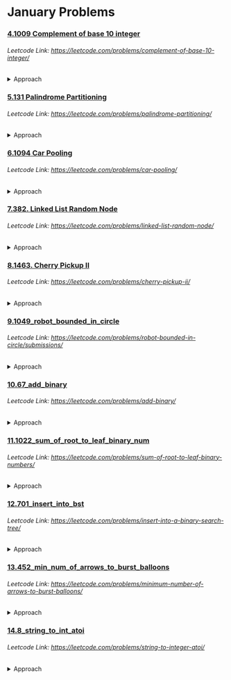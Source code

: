 # January Problems

### [4.1009 Complement of base 10 integer](https://github.com/shamli1997/leetcode_problems/blob/main/Leetcode_Problems/January/4.1009_complement_of_base_10_int.py)
###### Leetcode Link: https://leetcode.com/problems/complement-of-base-10-integer/
<details><summary> Approach </summary>

 1. Create a mask and substract the given number.
</details>

### [5.131 Palindrome Partitioning](https://github.com/shamli1997/leetcode_problems/blob/main/Leetcode_Problems/January/5.131_palindrome_partitioning.py)
###### Leetcode Link: https://leetcode.com/problems/palindrome-partitioning/
<details><summary> Approach </summary>

 1. Use dfs to find all the substrings of the given string.
</details>

### [6.1094 Car Pooling](https://github.com/shamli1997/leetcode_problems/blob/main/Leetcode_Problems/January/6.1094_car_pooling.py)
###### Leetcode Link: https://leetcode.com/problems/car-pooling/
<details><summary> Approach </summary>

#### Time Complexity: O(n)
#### Space Complexity: o(max(n,1001)).
 1. Create capacity array of 1001 filled with 0.
 2. Increment the capacityArray by trip when passenger onboards.
 3. Decrement the capacityArray by trip when passenger departs.
 4. Loop over capacityArray and decrement the passenger from given capacity.
 5. Return false if capacity < passenger present in the capacity_array.
</details>

### [7.382. Linked List Random Node](https://github.com/shamli1997/leetcode_problems/blob/main/Leetcode_Problems/January/7.382_linked_list_random_node.py)
###### Leetcode Link: https://leetcode.com/problems/linked-list-random-node/
<details><summary> Approach </summary>

#### Time Complexity: O(n)
#### Space Complexity: O(1).
 1. Chosen value = 0 and scope = 1
 2. Loop through the Linked list
 3. if random_value < 1/scope then chosen_value = current_value of LL.
 4. Increment the scope by 1 and move current to next.

</details>

### [8.1463. Cherry Pickup II](https://github.com/shamli1997/leetcode_problems/blob/main/Leetcode_Problems/January/8.1463_cherry_pick_up_2.py)
###### Leetcode Link: https://leetcode.com/problems/cherry-pickup-ii/
<details><summary> Approach </summary>

#### Time Complexity: O(MN^2)
#### Space Complexity: O(MN^2).
 1. Define a dp function that takes three integers row, col1, and col2 as input.
 2. (row, col1) represents the location of robot1, and (row, col2) represents the location of robot2.
 3. The dp function returns the maximum cherries we can pick if robot1 starts at (row, col1) and robot2 starts at (row, col2).
 4. In the dp function:
    1. Collect the cherry at (row, col1) and (row, col2). Do not double count if col1 == col2.
    2. If we do not reach the last row, we need to add the maximum cherries we can pick in the future.
    3. The maximum cherries we can pick in the future is the maximum of dp(row+1, new_col1, new_col2), where new_col1 can be col1, col1+1, or col1-1, and new_col2 can be col2, col2+1, or col2-1.
    4. Return the total cherries we can pick.
 5. Finally, return dp(row=0, col1=0, col2=last_column) in the main function
</details>

### [9.1049_robot_bounded_in_circle](https://github.com/shamli1997/leetcode_problems/blob/main/Leetcode_Problems/January/9.1049_robot_bounded_in_circle.py)
###### Leetcode Link: https://leetcode.com/problems/robot-bounded-in-circle/submissions/
<details><summary> Approach </summary>

#### Time Complexity: O(N)
#### Space Complexity: O(1).
 1. Set direction:di(0,1) as it is moving straight towards north.
 2. Keep starting position at (0,0).
 3. Iterate through instruction string
 4. if "G": Go straight that means add x+di[0],y+di[1]
 5. if "L": Change direction: di(-di[1],di[0])
 6. if "R": Change direction: di(di[1],-di[0])
 7. Check if x,y==0,0 or di!=(0,1) #no circle found if di is (0,1)
</details>

### [10.67_add_binary](https://github.com/shamli1997/leetcode_problems/blob/main/Leetcode_Problems/January/10.67_add_binary.py)
###### Leetcode Link: https://leetcode.com/problems/add-binary/
<details><summary> Approach </summary>

#### Time Complexity: O(N)
#### Space Complexity: O(1).
 1. The resulting bit is equal to (aBit + bBit + carry) % 2. That works because the bit becomes 1 only if the sum (aBit + bBit + carry) is greater than 2. Example: 1+1+1 = 3 => 3%2 = 1
 2. Carry can be calculated as (aBit + bBit + carry) // 2 (the result of division floor rounded). Example: 1+1+1 = 3 => carry = 3//2 = 1
 3. Use negative index i here to iterate from the end (list[-1] gives the last element of the list). That allows us to have just one single index for both strings.
</details>

### [11.1022_sum_of_root_to_leaf_binary_num](https://github.com/shamli1997/leetcode_problems/blob/main/Leetcode_Problems/January/11.1022_sum_of_root_to_leaf_binary_num.py)
###### Leetcode Link: https://leetcode.com/problems/sum-of-root-to-leaf-binary-numbers/
<details><summary> Approach </summary>

#### Time Complexity: O(N)
#### Space Complexity: O(H) H:Height of the tree.
 1. sum = sum * 2 + root.val
 2. if root.left or root.right call the recursive function and return the left + right sum
 3. else return sum
</details>

### [12.701_insert_into_bst](https://github.com/shamli1997/leetcode_problems/blob/main/Leetcode_Problems/January/12.701_insert_into_bst.py)
###### Leetcode Link: https://leetcode.com/problems/insert-into-a-binary-search-tree/
<details><summary> Approach </summary>

#### Time Complexity: O(log base 2 N)
 1. If root is empty then make node with given value and return Node
 2. if val < curr.val: 
   1. check if left node exist. True: curr = curr.left False: curr.left = TreeNode(val)
3. if val > curr.val: 
   1. check if right node exist. True: curr = curr.right False: curr.right = TreeNode(val)
4. return root
</details>

### [13.452_min_num_of_arrows_to_burst_balloons](https://github.com/shamli1997/leetcode_problems/blob/main/Leetcode_Problems/January/13.452_min_num_of_arrows_to_burst_balloons.py)
###### Leetcode Link: https://leetcode.com/problems/minimum-number-of-arrows-to-burst-balloons/
<details><summary> Approach </summary>

#### Time Complexity: O(N log N)
 1. Sort the List according to 2nd element
 2. check for overlapping interval and increment the arrows and update ending point of the interval.
</details>

### [14.8_string_to_int_atoi](https://github.com/shamli1997/leetcode_problems/blob/main/Leetcode_Problems/January/14.8_string_to_int_atoi.py)
###### Leetcode Link: https://leetcode.com/problems/string-to-integer-atoi/
<details><summary> Approach </summary>

#### Time Complexity: O(s)
![DFA: Deterministic finite automaton] ()
</details>